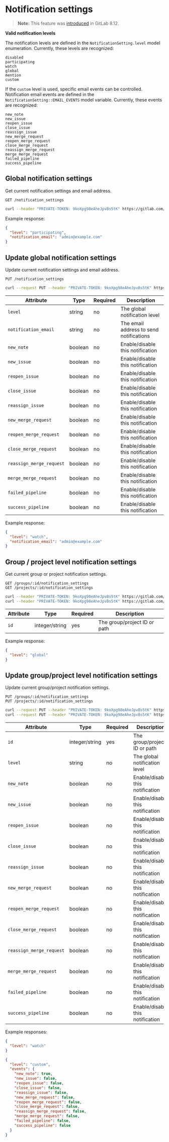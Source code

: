 # Notification settings

>**Note:** This feature was [introduced][ce-5632] in GitLab 8.12.

**Valid notification levels**

The notification levels are defined in the `NotificationSetting.level` model enumeration. Currently, these levels are recognized:

```
disabled
participating
watch
global
mention
custom
```

If the `custom` level is used, specific email events can be controlled. Notification email events are defined in the `NotificationSetting::EMAIL_EVENTS` model variable. Currently, these events are recognized:

```
new_note
new_issue
reopen_issue
close_issue
reassign_issue
new_merge_request
reopen_merge_request
close_merge_request
reassign_merge_request
merge_merge_request
failed_pipeline
success_pipeline
```

## Global notification settings

Get current notification settings and email address.

```
GET /notification_settings
```

```bash
curl --header "PRIVATE-TOKEN: 9koXpg98eAheJpvBs5tK" https://gitlab.com/api/v3/notification_settings
```

Example response:

```json
{
  "level": "participating",
  "notification_email": "admin@example.com"
}
```

## Update global notification settings

Update current notification settings and email address.

```
PUT /notification_settings
```

```bash
curl --request PUT --header "PRIVATE-TOKEN: 9koXpg98eAheJpvBs5tK" https://gitlab.com/api/v3/notification_settings?level=watch
```

| Attribute | Type | Required | Description |
| --------- | ---- | -------- | ----------- |
| `level` | string | no | The global notification level |
| `notification_email` | string | no | The email address to send notifications |
| `new_note` | boolean | no | Enable/disable this notification |
| `new_issue` | boolean | no | Enable/disable this notification |
| `reopen_issue` | boolean | no | Enable/disable this notification |
| `close_issue` | boolean | no | Enable/disable this notification |
| `reassign_issue` | boolean | no | Enable/disable this notification |
| `new_merge_request` | boolean | no | Enable/disable this notification |
| `reopen_merge_request` | boolean | no | Enable/disable this notification |
| `close_merge_request` | boolean | no | Enable/disable this notification |
| `reassign_merge_request` | boolean | no | Enable/disable this notification |
| `merge_merge_request` | boolean | no | Enable/disable this notification |
| `failed_pipeline` | boolean | no | Enable/disable this notification |
| `success_pipeline` | boolean | no | Enable/disable this notification |

Example response:

```json
{
  "level": "watch",
  "notification_email": "admin@example.com"
}
```

## Group / project level notification settings

Get current group or project notification settings.

```
GET /groups/:id/notification_settings
GET /projects/:id/notification_settings
```

```bash
curl --header "PRIVATE-TOKEN: 9koXpg98eAheJpvBs5tK" https://gitlab.com/api/v3/groups/5/notification_settings
curl --header "PRIVATE-TOKEN: 9koXpg98eAheJpvBs5tK" https://gitlab.com/api/v3/projects/8/notification_settings
```

| Attribute | Type | Required | Description |
| --------- | ---- | -------- | ----------- |
| `id` | integer/string | yes | The group/project ID or path |

Example response:

```json
{
  "level": "global"
}
```

## Update group/project level notification settings

Update current group/project notification settings.

```
PUT /groups/:id/notification_settings
PUT /projects/:id/notification_settings
```

```bash
curl --request PUT --header "PRIVATE-TOKEN: 9koXpg98eAheJpvBs5tK" https://gitlab.com/api/v3/groups/5/notification_settings?level=watch
curl --request PUT --header "PRIVATE-TOKEN: 9koXpg98eAheJpvBs5tK" https://gitlab.com/api/v3/projects/8/notification_settings?level=custom&new_note=true
```

| Attribute | Type | Required | Description |
| --------- | ---- | -------- | ----------- |
| `id` | integer/string | yes | The group/project ID or path |
| `level` | string | no | The global notification level |
| `new_note` | boolean | no | Enable/disable this notification |
| `new_issue` | boolean | no | Enable/disable this notification |
| `reopen_issue` | boolean | no | Enable/disable this notification |
| `close_issue` | boolean | no | Enable/disable this notification |
| `reassign_issue` | boolean | no | Enable/disable this notification |
| `new_merge_request` | boolean | no | Enable/disable this notification |
| `reopen_merge_request` | boolean | no | Enable/disable this notification |
| `close_merge_request` | boolean | no | Enable/disable this notification |
| `reassign_merge_request` | boolean | no | Enable/disable this notification |
| `merge_merge_request` | boolean | no | Enable/disable this notification |
| `failed_pipeline` | boolean | no | Enable/disable this notification |
| `success_pipeline` | boolean | no | Enable/disable this notification |

Example responses:

```json
{
  "level": "watch"
}

{
  "level": "custom",
  "events": {
    "new_note": true,
    "new_issue": false,
    "reopen_issue": false,
    "close_issue": false,
    "reassign_issue": false,
    "new_merge_request": false,
    "reopen_merge_request": false,
    "close_merge_request": false,
    "reassign_merge_request": false,
    "merge_merge_request": false,
    "failed_pipeline": false,
    "success_pipeline": false
  }
}
```

[ce-5632]: https://gitlab.com/gitlab-org/gitlab-ce/merge_requests/5632
